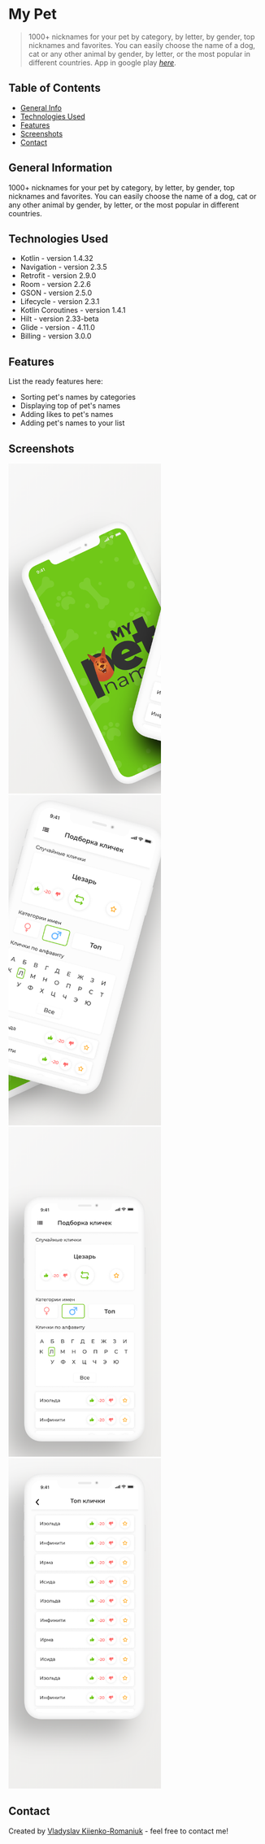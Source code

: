 # My Pet
> 1000+ nicknames for your pet by category, by letter, by gender, top nicknames and favorites.
You can easily choose the name of a dog, cat or any other animal by gender, by letter, or the most popular in different countries.
> App in google play [_here_](https://play.google.com/store/apps/details?id=com.codart.animalnicknames&hl=en). <!-- If you have the project hosted somewhere, include the link here. -->
## Table of Contents
* [General Info](#general-information)
* [Technologies Used](#technologies-used)
* [Features](#features)
* [Screenshots](#screenshots)
* [Contact](#contact)
<!-- * [License](#license) -->


## General Information
1000+ nicknames for your pet by category, by letter, by gender, top nicknames and favorites.
You can easily choose the name of a dog, cat or any other animal by gender, by letter, or the most popular in different countries.


## Technologies Used
- Kotlin - version 1.4.32
- Navigation - version 2.3.5
- Retrofit - version 2.9.0
- Room - version 2.2.6
- GSON - version 2.5.0
- Lifecycle - version 2.3.1
- Kotlin Coroutines - version 1.4.1
- Hilt - version 2.33-beta
- Glide - version - 4.11.0
- Billing - version 3.0.0


## Features
List the ready features here:
- Sorting pet's names by categories
- Displaying top of pet's names
- Adding likes to pet's names
- Adding pet's names to your list


## Screenshots
<img src="https://raw.githubusercontent.com/FunnyCPP/My_Pet/master/img/img1.png" width="300"> <img src="https://raw.githubusercontent.com/FunnyCPP/My_Pet/master/img/img2.png" width="300"> <img src="https://raw.githubusercontent.com/FunnyCPP/My_Pet/master/img/img3.png" width="300">
<img src="https://raw.githubusercontent.com/FunnyCPP/My_Pet/master/img/img4.png" width="300">
<!-- If you have screenshots you'd like to share, include them here. -->


## Contact
Created by [Vladyslav Kiienko-Romaniuk](https://mail.google.com/mail/u/?authuser=kiienko.romaniuk@gmail.com) - feel free to contact me!

